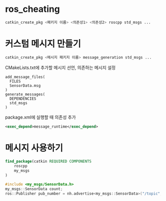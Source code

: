 # ros_cheating

```bash
catkin_create_pkg <패키지 이름> <의존성1> <의존성2> roscpp std_msgs ...
```


# 커스텀 메시지 만들기
```bash
catkin_create_pkg <메시지 패키지 이름> message_generation std_msgs ...
```

CMakeLists.txt에 추가할 메시지 선언, 의존하는 메시지 설정
```make
add_message_files(
  FILES
  SensorData.msg
)
generate_messages(
  DEPENDENCIES
  std_msgs
)
```

package.xml에 실행할 때 의존성 추가
```xml
<exec_depend>message_runtime</exec_depend>
```
# 메시지 사용하기
```cmake
find_package(catkin REQUIRED COMPONENTS
    roscpp
    my_msgs
)
```
```c++
#include <my_msgs/SensorData.h>
my_msgs::SensorData count;
ros::Publisher pub_number = nh.advertise<my_msgs::SensorData>("/topic", 10);
```
